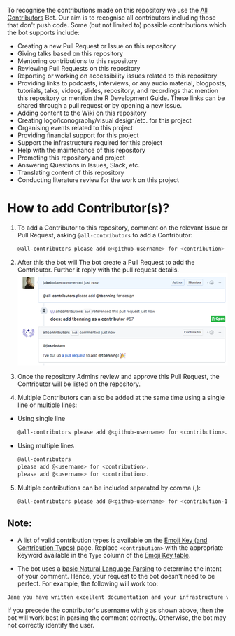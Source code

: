 To recognise the contributions made on this repository we use the [All Contributors](https://allcontributors.org/) Bot. 
Our aim is to recognise all contributors including those that don't push code. 
Some (but not limited to) possible contributions which the bot supports include:
- Creating a new Pull Request or Issue on this repository
- Giving talks based on this repository
- Mentoring contributions to this repository
- Reviewing Pull Requests on this repository
- Reporting or working on accessibility issues related to this repository
- Providing links to podcasts, interviews, or any audio material, blogposts, tutorials, talks, videos, slides, repository, and recordings that mention this repository or mention the R Development Guide.
These links can be shared through a pull request or by opening a new issue.
- Adding content to the Wiki on this repository
- Creating logo/iconography/visual design/etc. for this project
- Organising events related to this project
- Providing financial support for this project 
- Support the infrastructure required for this project
- Help with the maintenance of this repository
- Promoting this repository and project
- Answering Questions in Issues, Slack, etc.
- Translating content of this repository
- Conducting literature review for the work on this project

# How to add Contributor(s)?

1. To add a Contributor to this repository, comment on the relevant Issue or Pull Request, asking `@all-contributors` to add a Contributor:

   ```sh
   @all-contributors please add @<github-username> for <contribution>
   ```

2. After this the bot will The bot create a Pull Request to add the Contributor. Further it reply with the pull request details. 
![Example of using the All Contributors bot](img/bot-usage.png)

3. Once the repository Admins review and approve this Pull Request, the Contributor will be listed on the repository.

4. Multiple Contributors can also be added at the same time using a single line or multiple lines:

  - Using single line
    ```sh
    @all-contributors please add @<github-username> for <contribution>. please add @<github-username> for <contribution>.
    ```

  - Using multiple lines
    ```sh
    @all-contributors
    please add @<username> for <contribution>. 
    please add @<username> for <contribution>.
    ```

5. Multiple contributions can be included separated by comma (,):

    ```sh
   @all-contributors please add @<github-username> for <contribution-1>, <contribution-2>, <contribution-3>
   ```
   
## Note: 

- A list of valid contribution types is available on the [Emoji Key (and Contribution Types)](https://allcontributors.org/docs/en/emoji-key) page.
Replace `<contribution>` with the appropriate keyword available in the `Type` column of the [Emoji Key table](https://allcontributors.org/docs/en/emoji-key#table). 

- The bot uses a [basic Natural Language Parsing](https://github.com/all-contributors/app/blob/master/lib/parse-comment.js) to determine the intent of your comment. Hence, your request to the bot doesn't need to be perfect. For example, the following will work too:
```sh
Jane you have written excellent documentation and your infrastructure work has been great too. Let's add `@jane.doe23` for her contributions. cc `@all-contributors`
```
If you precede the contributor's username with `@` as shown above, then the bot will work best in parsing the comment correctly. Otherwise, the bot may not correctly identify the user.
